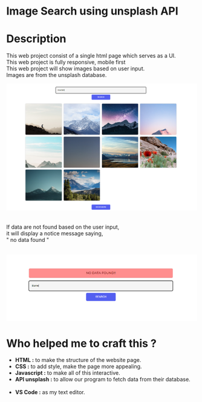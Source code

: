 # Image Search using unsplash API

# Description
This web project consist of a single html page which serves as a UI. <br>
This web project is fully responsive, mobile first <br>
This web project will show images based on user input. <br>
Images are from the unsplash database.

![image](https://github.com/therenze/Javascript----Image-Search/blob/main/img/2.PNG)

<br>
If data are not found based on the user input, <br>
it will display a notice message saying, <br>
" no data found " 
<br><br>

![image](https://github.com/therenze/Javascript----Image-Search/blob/main/img/1.PNG)


# Who helped me to craft this ?
<ul>
  <li><b>HTML :</b> to make the structure of the website page.</li>
  <li><b>CSS :</b> to add style, make the page more appealing.</li>
  <li><b>Javascript :</b> to make all of this interactive.</li> 
  <li><b>API unsplash :</b> to allow our program to fetch data from their database.</li> 
  <br>
  <li><b>VS Code :</b> as my text editor.</li>
</ul>

